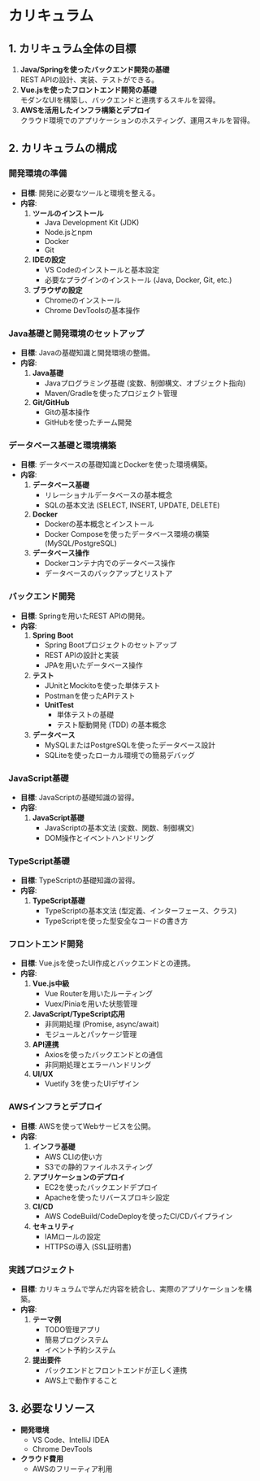 # カリキュラム

## **1. カリキュラム全体の目標**

1. **Java/Springを使ったバックエンド開発の基礎**\
   REST APIの設計、実装、テストができる。
2. **Vue.jsを使ったフロントエンド開発の基礎**\
   モダンなUIを構築し、バックエンドと連携するスキルを習得。
3. **AWSを活用したインフラ構築とデプロイ**\
   クラウド環境でのアプリケーションのホスティング、運用スキルを習得。


## **2. カリキュラムの構成**

### **開発環境の準備**

- **目標**: 開発に必要なツールと環境を整える。
- **内容**:
  1. **ツールのインストール**
     - Java Development Kit (JDK)
     - Node.jsとnpm
     - Docker
     - Git
  2. **IDEの設定**
     - VS Codeのインストールと基本設定
     - 必要なプラグインのインストール (Java, Docker, Git, etc.)
  3. **ブラウザの設定**
     - Chromeのインストール
     - Chrome DevToolsの基本操作


### **Java基礎と開発環境のセットアップ**

- **目標**: Javaの基礎知識と開発環境の整備。
- **内容**:
  1. **Java基礎**
     - Javaプログラミング基礎 (変数、制御構文、オブジェクト指向)
     - Maven/Gradleを使ったプロジェクト管理
  2. **Git/GitHub**
     - Gitの基本操作
     - GitHubを使ったチーム開発


### **データベース基礎と環境構築**

- **目標**: データベースの基礎知識とDockerを使った環境構築。
- **内容**:
  1. **データベース基礎**
     - リレーショナルデータベースの基本概念
     - SQLの基本文法 (SELECT, INSERT, UPDATE, DELETE)
  2. **Docker**
     - Dockerの基本概念とインストール
     - Docker Composeを使ったデータベース環境の構築 (MySQL/PostgreSQL)
  3. **データベース操作**
     - Dockerコンテナ内でのデータベース操作
     - データベースのバックアップとリストア


### **バックエンド開発**

- **目標**: Springを用いたREST APIの開発。
- **内容**:
  1. **Spring Boot**
     - Spring Bootプロジェクトのセットアップ
     - REST APIの設計と実装
     - JPAを用いたデータベース操作
  2. **テスト**
     - JUnitとMockitoを使った単体テスト
     - Postmanを使ったAPIテスト
     - **UnitTest**
       - 単体テストの基礎
       - テスト駆動開発 (TDD) の基本概念
  3. **データベース**
     - MySQLまたはPostgreSQLを使ったデータベース設計
     - SQLiteを使ったローカル環境での簡易デバッグ


### **JavaScript基礎**

- **目標**: JavaScriptの基礎知識の習得。
- **内容**:
  1. **JavaScript基礎**
     - JavaScriptの基本文法 (変数、関数、制御構文)
     - DOM操作とイベントハンドリング


### **TypeScript基礎**

- **目標**: TypeScriptの基礎知識の習得。
- **内容**:
  1. **TypeScript基礎**
     - TypeScriptの基本文法 (型定義、インターフェース、クラス)
     - TypeScriptを使った型安全なコードの書き方


### **フロントエンド開発**

- **目標**: Vue.jsを使ったUI作成とバックエンドとの連携。
- **内容**:
  1. **Vue.js中級**
     - Vue Routerを用いたルーティング
     - Vuex/Piniaを用いた状態管理
  2. **JavaScript/TypeScript応用**
     - 非同期処理 (Promise, async/await)
     - モジュールとパッケージ管理
  3. **API連携**
     - Axiosを使ったバックエンドとの通信
     - 非同期処理とエラーハンドリング
  4. **UI/UX**
     - Vuetify 3を使ったUIデザイン


### **AWSインフラとデプロイ**

- **目標**: AWSを使ってWebサービスを公開。
- **内容**:
  1. **インフラ基礎**
     - AWS CLIの使い方
     - S3での静的ファイルホスティング
  2. **アプリケーションのデプロイ**
     - EC2を使ったバックエンドデプロイ
     - Apacheを使ったリバースプロキシ設定
  3. **CI/CD**
     - AWS CodeBuild/CodeDeployを使ったCI/CDパイプライン
  4. **セキュリティ**
     - IAMロールの設定
     - HTTPSの導入 (SSL証明書)


### **実践プロジェクト**

- **目標**: カリキュラムで学んだ内容を統合し、実際のアプリケーションを構築。
- **内容**:
  1. **テーマ例**
     - TODO管理アプリ
     - 簡易ブログシステム
     - イベント予約システム
  2. **提出要件**
     - バックエンドとフロントエンドが正しく連携
     - AWS上で動作すること


## **3. 必要なリソース**

- **開発環境**
  - VS Code、IntelliJ IDEA
  - Chrome DevTools
- **クラウド費用**
  - AWSのフリーティア利用




